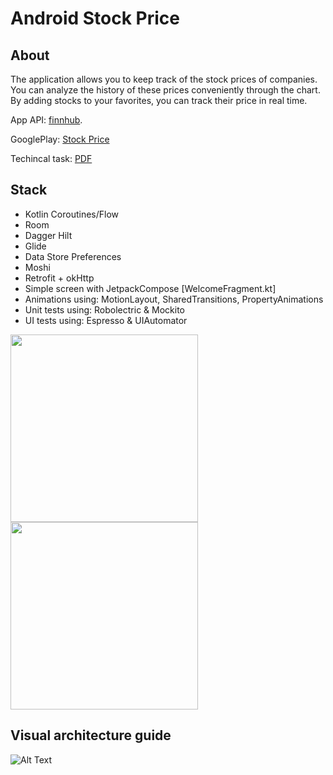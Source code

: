 # Android Stock Price

## About
The application allows you to keep track of the stock prices of companies. You can analyze the history of these prices conveniently through the chart. By adding stocks to your favorites, you can track their price in real time.

App API: [finnhub](https://finnhub.io/). 

GooglePlay: [Stock Price](https://play.google.com/store/apps/details?id=com.ferelin.stockprice)

Techincal task: [PDF](https://drive.google.com/file/d/1QH8JdLSY5LkzjK7qbaxCr_XaVWeQrPS4/view?usp=sharing)

## Stack
- Kotlin Coroutines/Flow
- Room
- Dagger Hilt
- Glide
- Data Store Preferences
- Moshi
- Retrofit + okHttp
- Simple screen with JetpackCompose [WelcomeFragment.kt]
- Animations using: MotionLayout, SharedTransitions, PropertyAnimations
- Unit tests using: Robolectric & Mockito
- UI tests using: Espresso & UIAutomator 


<p float="middle">
<img src="https://user-images.githubusercontent.com/68856530/117579860-96e90480-b0fd-11eb-8315-695e2adcfae6.gif" height="300"/>
<img src="https://user-images.githubusercontent.com/68856530/117579862-98b2c800-b0fd-11eb-9edb-ca65c7b4b2f3.gif" height="300"/>
</p>


## Visual architecture guide
![Alt Text](https://user-images.githubusercontent.com/68856530/112752494-0be3fd00-8fdc-11eb-8c54-d0c3412e44e7.png)
